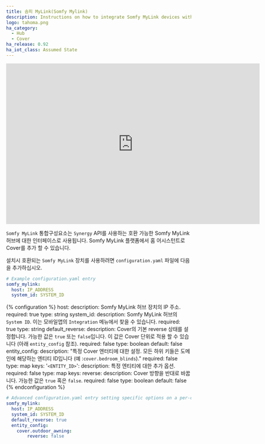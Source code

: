 ```yaml
---
title: 솜피 MyLink(Somfy Mylink)
description: Instructions on how to integrate Somfy MyLink devices with Home Assistant.
logo: tahoma.png
ha_category:
  - Hub
  - Cover
ha_release: 0.92
ha_iot_class: Assumed State
---
```


<iframe width="690" height="437" src="https://www.youtube.com/embed/xQpCy8BbrjY" frameborder="0" allow="accelerometer; autoplay; encrypted-media; gyroscope; picture-in-picture" allowfullscreen></iframe>

`Somfy MyLink` 통합구성요소는 `Synergy` API를 사용하는 호환 가능한 Somfy MyLink 허브에 대한 인터페이스로 사용됩니다. Somfy MyLink 플랫폼에서 홈 어시스턴트로 Cover를 추가 할 수 있습니다.

설치시 호환되는 `Somfy MyLink` 장치를 사용하려면 `configuration.yaml` 파일에 다음을 추가하십시오.

```yaml
# Example configuration.yaml entry
somfy_mylink:
  host: IP_ADDRESS
  system_id: SYSTEM_ID
```

{% configuration %}
host:
  description: Somfy MyLink 허브 장치의 IP 주소.
  required: true
  type: string
system_id:
  description: Somfy MyLink 허브의 `System ID`. 이는 모바일앱의 `Integration` 메뉴에서 찾을 수 있습니다.
  required: true
  type: string
default_reverse:
  description: Cover의 기본 reverse 상태를 설정합니다. 가능한 값은 `true` 또는 `false`입니다. 이 값은 Cover 단위로 적용 할 수 있습니다 (아래 `entity_config` 참조).
  required: false
  type: boolean
  default: false
entity_config:
  description: "특정 Cover 엔터티에 대한 설정. 모든 하위 키들은 도메인에 해당하는 엔티티 ID입니다 (예 :`cover.bedroom_blinds`)."
  required: false
  type: map
  keys:
    '`<ENTITY_ID>`':
      description: 특정 엔티티에 대한 추가 옵션.
      required: false
      type: map
      keys:
        reverse:
          description: Cover 방향을 반대로 바꿉니다. 가능한 값은 `true` 혹은 `false`.
          required: false
          type: boolean
          default: false
{% endconfiguration %}

```yaml
# Advanced configuration.yaml entry setting specific options on a per-cover basis
somfy_mylink:
  host: IP_ADDRESS
  system_id: SYSTEM_ID
  default_reverse: true
  entity_config:
    cover.outdoor_awning:
        reverse: false
```
